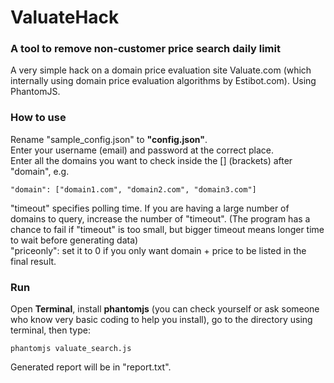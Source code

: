 # ValuateHack
### A tool to remove non-customer price search daily limit 

A very simple hack on a domain price evaluation site Valuate.com (which internally using domain price evaluation algorithms by Estibot.com). Using PhantomJS.  

### How to use  
Rename "sample_config.json" to __"config.json"__.  
Enter your username (email) and password at the correct place.  
Enter all the domains you want to check inside the [] (brackets) after "domain", e.g.  
```
"domain": ["domain1.com", "domain2.com", "domain3.com"]
```
"timeout" specifies polling time. If you are having a large number of domains to query, increase the number of "timeout". (The program has a chance to fail if "timeout" is too small, but bigger timeout means longer time to wait before generating data)  
"priceonly": set it to 0 if you only want domain \+ price to be listed in the final result.  

### Run
Open __Terminal__, install __phantomjs__ (you can check yourself or ask someone who know very basic coding to help you install), go to the directory using terminal, then type:
```
phantomjs valuate_search.js
```

Generated report will be in "report.txt".